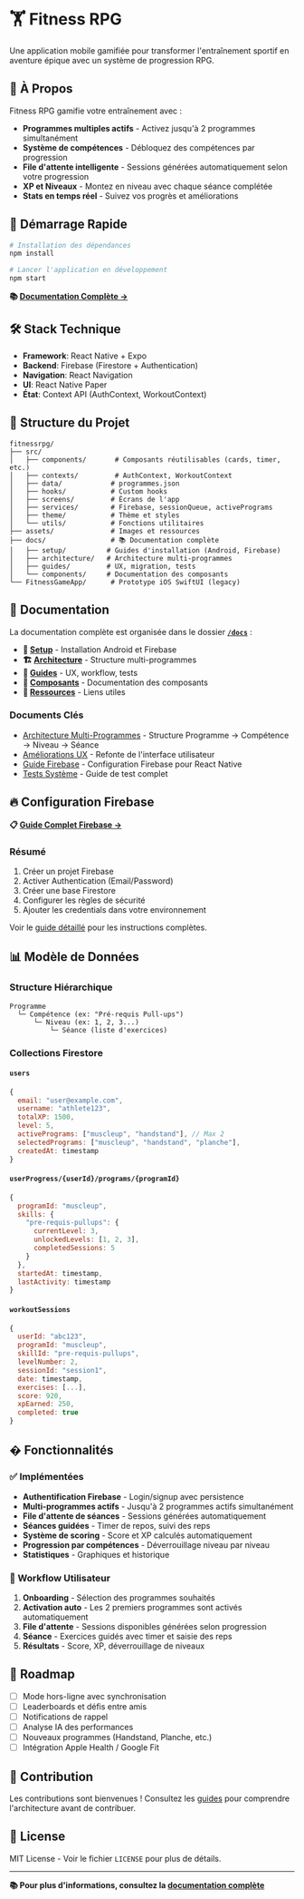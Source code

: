 # 🏋️ Fitness RPG

Une application mobile gamifiée pour transformer l'entraînement sportif en aventure épique avec un système de progression RPG.

## 📱 À Propos

Fitness RPG gamifie votre entraînement avec :
- **Programmes multiples actifs** - Activez jusqu'à 2 programmes simultanément
- **Système de compétences** - Débloquez des compétences par progression
- **File d'attente intelligente** - Sessions générées automatiquement selon votre progression
- **XP et Niveaux** - Montez en niveau avec chaque séance complétée
- **Stats en temps réel** - Suivez vos progrès et améliorations

## 🚀 Démarrage Rapide

```bash
# Installation des dépendances
npm install

# Lancer l'application en développement
npm start
```

**📚 [Documentation Complète →](./docs/README.md)**

## 🛠 Stack Technique

- **Framework**: React Native + Expo
- **Backend**: Firebase (Firestore + Authentication)
- **Navigation**: React Navigation
- **UI**: React Native Paper
- **État**: Context API (AuthContext, WorkoutContext)

## 📁 Structure du Projet

```
fitnessrpg/
├── src/
│   ├── components/       # Composants réutilisables (cards, timer, etc.)
│   ├── contexts/         # AuthContext, WorkoutContext
│   ├── data/            # programmes.json
│   ├── hooks/           # Custom hooks
│   ├── screens/         # Écrans de l'app
│   ├── services/        # Firebase, sessionQueue, activePrograms
│   ├── theme/           # Thème et styles
│   └── utils/           # Fonctions utilitaires
├── assets/              # Images et ressources
├── docs/                # 📚 Documentation complète
│   ├── setup/          # Guides d'installation (Android, Firebase)
│   ├── architecture/   # Architecture multi-programmes
│   ├── guides/         # UX, migration, tests
│   └── components/     # Documentation des composants
└── FitnessGameApp/      # Prototype iOS SwiftUI (legacy)
```

## 📖 Documentation

La documentation complète est organisée dans le dossier **[`/docs`](./docs/README.md)** :

- **🔧 [Setup](./docs/setup/)** - Installation Android et Firebase
- **🏗️ [Architecture](./docs/architecture/)** - Structure multi-programmes
- **📘 [Guides](./docs/guides/)** - UX, workflow, tests
- **🧩 [Composants](./docs/components/)** - Documentation des composants
- **🔗 [Ressources](./docs/GITHUB_URLS.md)** - Liens utiles

### Documents Clés
- [Architecture Multi-Programmes](./docs/architecture/MULTI_PROGRAMS.md) - Structure Programme → Compétence → Niveau → Séance
- [Améliorations UX](./docs/guides/UX_IMPROVEMENTS.md) - Refonte de l'interface utilisateur
- [Guide Firebase](./docs/setup/FIREBASE_FIX.md) - Configuration Firebase pour React Native
- [Tests Système](./docs/guides/TESTING.md) - Guide de test complet

## 🔥 Configuration Firebase

**📋 [Guide Complet Firebase →](./docs/setup/FIREBASE_FIX.md)**

### Résumé
1. Créer un projet Firebase
2. Activer Authentication (Email/Password)
3. Créer une base Firestore
4. Configurer les règles de sécurité
5. Ajouter les credentials dans votre environnement

Voir le [guide détaillé](./docs/setup/FIREBASE_FIX.md) pour les instructions complètes.

## 📊 Modèle de Données

### Structure Hiérarchique
```
Programme
  └─ Compétence (ex: "Pré-requis Pull-ups")
      └─ Niveau (ex: 1, 2, 3...)
          └─ Séance (liste d'exercices)
```

### Collections Firestore

#### `users`
```javascript
{
  email: "user@example.com",
  username: "athlete123",
  totalXP: 1500,
  level: 5,
  activePrograms: ["muscleup", "handstand"], // Max 2
  selectedPrograms: ["muscleup", "handstand", "planche"],
  createdAt: timestamp
}
```

#### `userProgress/{userId}/programs/{programId}`
```javascript
{
  programId: "muscleup",
  skills: {
    "pre-requis-pullups": {
      currentLevel: 3,
      unlockedLevels: [1, 2, 3],
      completedSessions: 5
    }
  },
  startedAt: timestamp,
  lastActivity: timestamp
}
```

#### `workoutSessions`
```javascript
{
  userId: "abc123",
  programId: "muscleup",
  skillId: "pre-requis-pullups",
  levelNumber: 2,
  sessionId: "session1",
  date: timestamp,
  exercises: [...],
  score: 920,
  xpEarned: 250,
  completed: true
}
```

## � Fonctionnalités

### ✅ Implémentées
- **Authentification Firebase** - Login/signup avec persistence
- **Multi-programmes actifs** - Jusqu'à 2 programmes actifs simultanément
- **File d'attente de séances** - Sessions générées automatiquement
- **Séances guidées** - Timer de repos, suivi des reps
- **Système de scoring** - Score et XP calculés automatiquement
- **Progression par compétences** - Déverrouillage niveau par niveau
- **Statistiques** - Graphiques et historique

### 🔄 Workflow Utilisateur
1. **Onboarding** - Sélection des programmes souhaités
2. **Activation auto** - Les 2 premiers programmes sont activés automatiquement
3. **File d'attente** - Sessions disponibles générées selon progression
4. **Séance** - Exercices guidés avec timer et saisie des reps
5. **Résultats** - Score, XP, déverrouillage de niveaux

## 🔮 Roadmap

- [ ] Mode hors-ligne avec synchronisation
- [ ] Leaderboards et défis entre amis
- [ ] Notifications de rappel
- [ ] Analyse IA des performances
- [ ] Nouveaux programmes (Handstand, Planche, etc.)
- [ ] Intégration Apple Health / Google Fit

## 🤝 Contribution

Les contributions sont bienvenues ! Consultez les [guides](./docs/guides/) pour comprendre l'architecture avant de contribuer.

## 📄 License

MIT License - Voir le fichier `LICENSE` pour plus de détails.

---

**📚 Pour plus d'informations, consultez la [documentation complète](./docs/README.md)**
